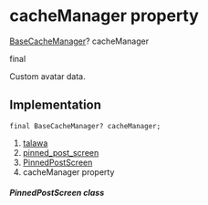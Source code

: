 
<div>

# cacheManager property

</div>


[BaseCacheManager](https://pub.dev/documentation/flutter_cache_manager/3.4.1/flutter_cache_manager/BaseCacheManager-class.html)?
cacheManager


final




Custom avatar data.



## Implementation

``` language-dart
final BaseCacheManager? cacheManager;
```







1.  [talawa](../../index.md)
2.  [pinned_post_screen](../../views_after_auth_screens_feed_pinned_post_screen/)
3.  [PinnedPostScreen](../../views_after_auth_screens_feed_pinned_post_screen/PinnedPostScreen-class.md)
4.  cacheManager property

##### PinnedPostScreen class







